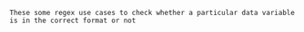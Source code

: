`These some regex use cases to check whether a particular data variable is in the correct format or not`